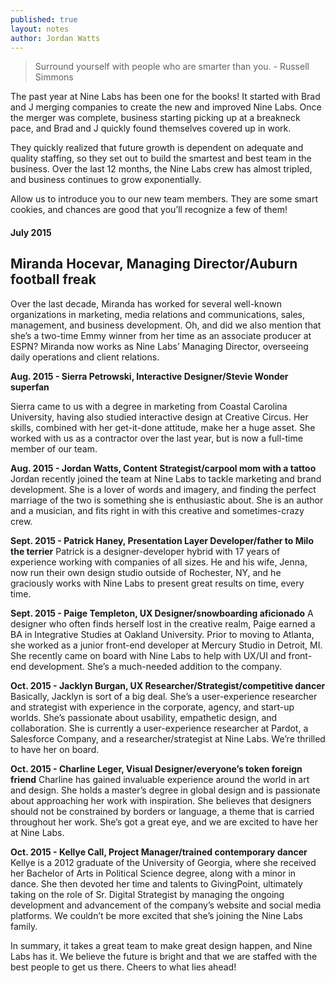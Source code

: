 ```yaml
---
published: true
layout: notes
author: Jordan Watts
---
```



> Surround yourself with people who are smarter than you. - Russell Simmons

The past year at Nine Labs has been one for the books! It started with Brad and J merging companies to create the new and improved Nine Labs. Once the merger was complete, business starting picking up at a breakneck pace, and Brad and J quickly found themselves covered up in work. 

They quickly realized that future growth is dependent on adequate and quality staffing, so they set out to build the smartest and best team in the business. Over the last 12 months, the Nine Labs crew has almost tripled, and business continues to grow exponentially. 

Allow us to introduce you to our new team members. They are some smart cookies, and chances are good that you’ll recognize a few of them!

#### July 2015 
## Miranda Hocevar, Managing Director/Auburn football freak

Over the last decade, Miranda has worked for several well-known organizations in marketing, media relations and communications, sales, management, and business development. Oh, and did we also mention that she’s a two-time Emmy winner from her time as an associate producer at ESPN? Miranda now works as Nine Labs’ Managing Director, overseeing daily operations and client relations.

**Aug. 2015 - Sierra Petrowski, Interactive Designer/Stevie Wonder superfan**

Sierra came to us with a degree in marketing from Coastal Carolina University, having also studied interactive design at Creative Circus. Her skills, combined with her get-it-done attitude, make her a huge asset. She worked with us as a contractor over the last year, but is now a full-time member of our team.

**Aug. 2015 - Jordan Watts, Content Strategist/carpool mom with a tattoo**
Jordan recently joined the team at Nine Labs to tackle marketing and brand development. She is a lover of words and imagery, and finding the perfect marriage of the two is something she is enthusiastic about. She is an author and a musician, and fits right in with this creative and sometimes-crazy crew.

**Sept. 2015 - Patrick Haney, Presentation Layer Developer/father to Milo the terrier**
Patrick is a designer-developer hybrid with 17 years of experience working with companies of all sizes. He and his wife, Jenna, now run their own design studio outside of Rochester, NY, and he graciously works with Nine Labs to present great results on time, every time.

**Sept. 2015 - Paige Templeton, UX Designer/snowboarding aficionado**
A designer who often finds herself lost in the creative realm, Paige earned a BA in Integrative Studies at Oakland University. Prior to moving to Atlanta, she worked as a junior front-end developer at Mercury Studio in Detroit, MI. She recently came on board with Nine Labs to help with UX/UI and front-end development. She’s a much-needed addition to the company.

**Oct. 2015 - Jacklyn Burgan, UX Researcher/Strategist/competitive dancer**
Basically, Jacklyn is sort of a big deal. She’s a user-experience researcher and strategist with experience in the corporate, agency, and start-up worlds. She’s passionate about usability, empathetic design, and collaboration. She is currently a user-experience researcher at Pardot, a Salesforce Company, and a researcher/strategist at Nine Labs. We’re thrilled to have her on board.

**Oct. 2015 - Charline Leger, Visual Designer/everyone’s token foreign friend**
Charline has gained invaluable experience around the world in art and design. She holds a master’s degree in global design and is passionate about approaching her work with inspiration. She believes that designers should not be constrained by borders or language, a theme that is carried throughout her work. She’s got a great eye, and we are excited to have her at Nine Labs.

**Oct. 2015 - Kellye Call, Project Manager/trained contemporary dancer**
Kellye is a 2012 graduate of the University of Georgia, where she received her Bachelor of Arts in Political Science degree, along with a minor in dance. She then devoted her time and talents to GivingPoint, ultimately taking on the role of Sr. Digital Strategist by managing the ongoing development and advancement of the company’s website and social media platforms. We couldn’t be more excited that she’s joining the Nine Labs family.

In summary, it takes a great team to make great design happen, and Nine Labs has it. We believe the future is bright and that we are staffed with the best people to get us there. Cheers to what lies ahead!

